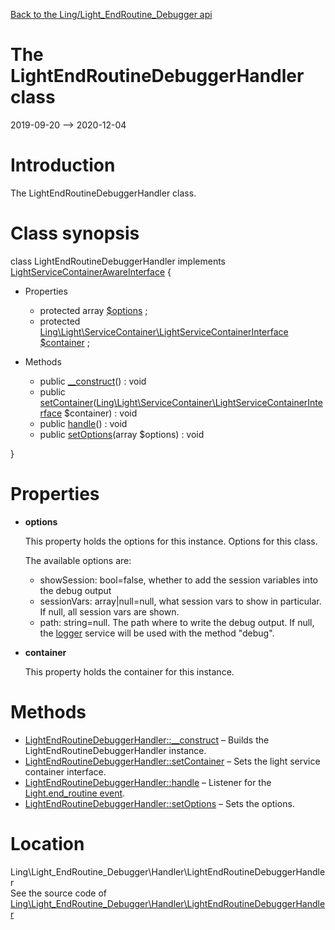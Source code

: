 [Back to the Ling/Light_EndRoutine_Debugger api](https://github.com/lingtalfi/Light_EndRoutine_Debugger/blob/master/doc/api/Ling/Light_EndRoutine_Debugger.md)



The LightEndRoutineDebuggerHandler class
================
2019-09-20 --> 2020-12-04






Introduction
============

The LightEndRoutineDebuggerHandler class.



Class synopsis
==============


class <span class="pl-k">LightEndRoutineDebuggerHandler</span> implements [LightServiceContainerAwareInterface](https://github.com/lingtalfi/Light/blob/master/doc/api/Ling/Light/ServiceContainer/LightServiceContainerAwareInterface.md) {

- Properties
    - protected array [$options](#property-options) ;
    - protected [Ling\Light\ServiceContainer\LightServiceContainerInterface](https://github.com/lingtalfi/Light/blob/master/doc/api/Ling/Light/ServiceContainer/LightServiceContainerInterface.md) [$container](#property-container) ;

- Methods
    - public [__construct](https://github.com/lingtalfi/Light_EndRoutine_Debugger/blob/master/doc/api/Ling/Light_EndRoutine_Debugger/Handler/LightEndRoutineDebuggerHandler/__construct.md)() : void
    - public [setContainer](https://github.com/lingtalfi/Light_EndRoutine_Debugger/blob/master/doc/api/Ling/Light_EndRoutine_Debugger/Handler/LightEndRoutineDebuggerHandler/setContainer.md)([Ling\Light\ServiceContainer\LightServiceContainerInterface](https://github.com/lingtalfi/Light/blob/master/doc/api/Ling/Light/ServiceContainer/LightServiceContainerInterface.md) $container) : void
    - public [handle](https://github.com/lingtalfi/Light_EndRoutine_Debugger/blob/master/doc/api/Ling/Light_EndRoutine_Debugger/Handler/LightEndRoutineDebuggerHandler/handle.md)() : void
    - public [setOptions](https://github.com/lingtalfi/Light_EndRoutine_Debugger/blob/master/doc/api/Ling/Light_EndRoutine_Debugger/Handler/LightEndRoutineDebuggerHandler/setOptions.md)(array $options) : void

}




Properties
=============

- <span id="property-options"><b>options</b></span>

    This property holds the options for this instance.
    Options for this class.
    
    The  available options are:
    
    - showSession: bool=false, whether to add the session variables into the debug output
    - sessionVars: array|null=null, what session vars to show in particular. If null, all session vars
                     are shown.
    - path: string=null. The path where to write the debug output. If null,
             the [logger](https://github.com/lingtalfi/Light_Logger) service will be used with the method "debug".
    
    

- <span id="property-container"><b>container</b></span>

    This property holds the container for this instance.
    
    



Methods
==============

- [LightEndRoutineDebuggerHandler::__construct](https://github.com/lingtalfi/Light_EndRoutine_Debugger/blob/master/doc/api/Ling/Light_EndRoutine_Debugger/Handler/LightEndRoutineDebuggerHandler/__construct.md) &ndash; Builds the LightEndRoutineDebuggerHandler instance.
- [LightEndRoutineDebuggerHandler::setContainer](https://github.com/lingtalfi/Light_EndRoutine_Debugger/blob/master/doc/api/Ling/Light_EndRoutine_Debugger/Handler/LightEndRoutineDebuggerHandler/setContainer.md) &ndash; Sets the light service container interface.
- [LightEndRoutineDebuggerHandler::handle](https://github.com/lingtalfi/Light_EndRoutine_Debugger/blob/master/doc/api/Ling/Light_EndRoutine_Debugger/Handler/LightEndRoutineDebuggerHandler/handle.md) &ndash; Listener for the [Light.end_routine event](https://github.com/lingtalfi/Light/blob/master/personal/mydoc/pages/events.md).
- [LightEndRoutineDebuggerHandler::setOptions](https://github.com/lingtalfi/Light_EndRoutine_Debugger/blob/master/doc/api/Ling/Light_EndRoutine_Debugger/Handler/LightEndRoutineDebuggerHandler/setOptions.md) &ndash; Sets the options.





Location
=============
Ling\Light_EndRoutine_Debugger\Handler\LightEndRoutineDebuggerHandler<br>
See the source code of [Ling\Light_EndRoutine_Debugger\Handler\LightEndRoutineDebuggerHandler](https://github.com/lingtalfi/Light_EndRoutine_Debugger/blob/master/Handler/LightEndRoutineDebuggerHandler.php)



